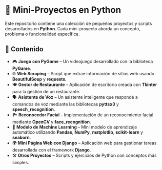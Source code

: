 # 🐍 Mini-Proyectos en Python  

Este repositorio contiene una colección de pequeños proyectos y scripts desarrollados en **Python**. Cada mini-proyecto aborda un concepto, problema o funcionalidad específica.

## 📂 Contenido  
- 🎮 **Juego con PyGame** – Un videojuego desarrollado con la biblioteca **PyGame**. 
- 🌐 **Web Scraping** – Script que extrae información de sitios web usando **BeautifulSoup** y **requests**.  
- 🍽️ **Gestor de Restaurante** – Aplicación de escritorio creada con **Tkinter** para la gestión de un restaurante.  
- 🗣️ **Asistente de Voz** – Un asistente inteligente que responde a comandos de voz mediante las bibliotecas **pyttsx3** y **speech_recognition**. 
- 🏞️ **Reconocedor Facial** – Implementación de un reconocimiento facial mediante **OpenCV** y **face_recognition**.
- 🤖 **Modelo de Machine Learning** – Mini modelo de aprendizaje automático utilizando **Pandas**, **NumPy**, **matplotlib**, **scikit-learn** y **seaborn**.
- 🌍 **Mini Página Web con Django** – Aplicación web para gestionar tareas desarrollada con el framework **Django**.
- 🛠️ **Otros Proyectos** – Scripts y ejercicios de Python con conceptos más simples.  



